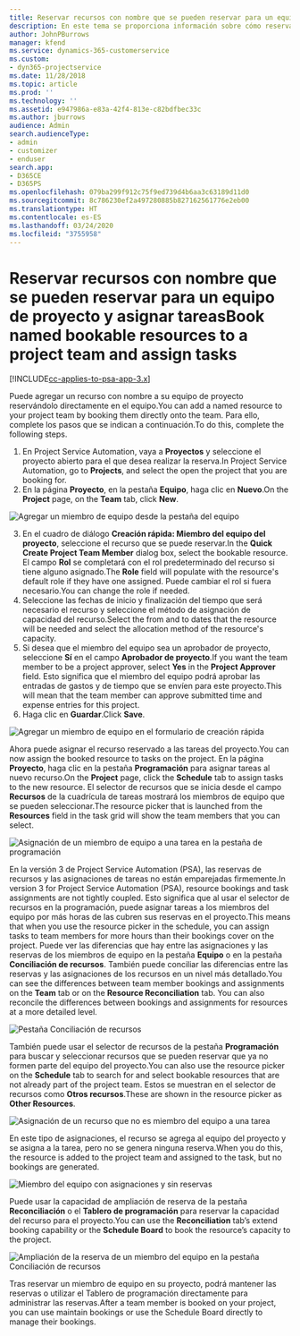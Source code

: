 ```yaml
---
title: Reservar recursos con nombre que se pueden reservar para un equipo de proyecto y asignar tareas
description: En este tema se proporciona información sobre cómo reservar recursos con nombre para equipos de proyectos y asignarlos a tareas.
author: JohnPBurrows
manager: kfend
ms.service: dynamics-365-customerservice
ms.custom:
- dyn365-projectservice
ms.date: 11/28/2018
ms.topic: article
ms.prod: ''
ms.technology: ''
ms.assetid: e947986a-e83a-42f4-813e-c82bdfbec33c
ms.author: jburrows
audience: Admin
search.audienceType:
- admin
- customizer
- enduser
search.app:
- D365CE
- D365PS
ms.openlocfilehash: 079ba299f912c75f9ed739d4b6aa3c63189d11d0
ms.sourcegitcommit: 8c786230ef2a497280885b827162561776e2eb00
ms.translationtype: HT
ms.contentlocale: es-ES
ms.lasthandoff: 03/24/2020
ms.locfileid: "3755958"
---
```

# <a name="book-named-bookable-resources-to-a-project-team-and-assign-tasks"></a><span data-ttu-id="77434-103">Reservar recursos con nombre que se pueden reservar para un equipo de proyecto y asignar tareas</span><span class="sxs-lookup"><span data-stu-id="77434-103">Book named bookable resources to a project team and assign tasks</span></span> 

[!INCLUDE[cc-applies-to-psa-app-3.x](../includes/cc-applies-to-psa-app-3x.md)]

<span data-ttu-id="77434-104">Puede agregar un recurso con nombre a su equipo de proyecto reservándolo directamente en el equipo.</span><span class="sxs-lookup"><span data-stu-id="77434-104">You can  add a named resource to your project team by booking them directly onto the team.</span></span> <span data-ttu-id="77434-105">Para ello, complete los pasos que se indican a continuación.</span><span class="sxs-lookup"><span data-stu-id="77434-105">To do this, complete the following steps.</span></span>

1. <span data-ttu-id="77434-106">En Project Service Automation, vaya a **Proyectos** y seleccione el proyecto abierto para el que desea realizar la reserva.</span><span class="sxs-lookup"><span data-stu-id="77434-106">In  Project Service Automation, go to **Projects**, and select the open the project that you are booking for.</span></span>
2. <span data-ttu-id="77434-107">En la página **Proyecto**, en la pestaña **Equipo**, haga clic en **Nuevo**.</span><span class="sxs-lookup"><span data-stu-id="77434-107">On the **Project** page, on the **Team** tab, click **New**.</span></span> 

![Agregar un miembro de equipo desde la pestaña del equipo](media/RM-how-to-1.png)

3. <span data-ttu-id="77434-109">En el cuadro de diálogo **Creación rápida: Miembro del equipo del proyecto**, seleccione el recurso que se puede reservar.</span><span class="sxs-lookup"><span data-stu-id="77434-109">In the **Quick Create Project Team Member** dialog box, select the bookable resource.</span></span> <span data-ttu-id="77434-110">El campo **Rol** se completará con el rol predeterminado del recurso si tiene alguno asignado.</span><span class="sxs-lookup"><span data-stu-id="77434-110">The **Role** field will populate with the resource's default role if they have one assigned.</span></span> <span data-ttu-id="77434-111">Puede cambiar el rol si fuera necesario.</span><span class="sxs-lookup"><span data-stu-id="77434-111">You can change the role if needed.</span></span> 
4. <span data-ttu-id="77434-112">Seleccione las fechas de inicio y finalización del tiempo que será necesario el recurso y seleccione el método de asignación de capacidad del recurso.</span><span class="sxs-lookup"><span data-stu-id="77434-112">Select the from and to dates that the resource will be needed and select the allocation method of the resource's capacity.</span></span> 
5. <span data-ttu-id="77434-113">Si desea que el miembro del equipo sea un aprobador de proyecto, seleccione **Sí** en el campo **Aprobador de proyecto**.</span><span class="sxs-lookup"><span data-stu-id="77434-113">If you want the team member to be a project approver, select **Yes** in the **Project Approver** field.</span></span> <span data-ttu-id="77434-114">Esto significa que el miembro del equipo podrá aprobar las entradas de gastos y de tiempo que se envíen para este proyecto.</span><span class="sxs-lookup"><span data-stu-id="77434-114">This will mean that the team member can approve submitted time and expense entries for this project.</span></span> 
6. <span data-ttu-id="77434-115">Haga clic en **Guardar**.</span><span class="sxs-lookup"><span data-stu-id="77434-115">Click **Save**.</span></span>

![Agregar un miembro de equipo en el formulario de creación rápida](media/RM-how-to-2.png)


<span data-ttu-id="77434-117">Ahora puede asignar el recurso reservado a las tareas del proyecto.</span><span class="sxs-lookup"><span data-stu-id="77434-117">You can now assign the booked resource to tasks on the project.</span></span> <span data-ttu-id="77434-118">En la página **Proyecto**, haga clic en la pestaña **Programación** para asignar tareas al nuevo recurso.</span><span class="sxs-lookup"><span data-stu-id="77434-118">On the **Project** page, click the **Schedule** tab to assign tasks to the new resource.</span></span> <span data-ttu-id="77434-119">El selector de recursos que se inicia desde el campo **Recursos** de la cuadrícula de tareas mostrará los miembros de equipo que se pueden seleccionar.</span><span class="sxs-lookup"><span data-stu-id="77434-119">The resource picker that is launched from the **Resources** field in the task grid will show the team members that you can select.</span></span>

![Asignación de un miembro de equipo a una tarea en la pestaña de programación](media/RM-how-to-3.png)

<span data-ttu-id="77434-121">En la versión 3 de Project Service Automation (PSA), las reservas de recursos y las asignaciones de tareas no están emparejadas firmemente.</span><span class="sxs-lookup"><span data-stu-id="77434-121">In version 3 for Project Service Automation (PSA), resource bookings and task assignments are not tightly coupled.</span></span> <span data-ttu-id="77434-122">Esto significa que al usar el selector de recursos en la programación, puede asignar tareas a los miembros del equipo por más horas de las cubren sus reservas en el proyecto.</span><span class="sxs-lookup"><span data-stu-id="77434-122">This means that when you use the resource picker in the schedule, you can assign tasks to team members for more hours than their bookings cover on the project.</span></span>
<span data-ttu-id="77434-123">Puede ver las diferencias que hay entre las asignaciones y las reservas de los miembros de equipo en la pestaña **Equipo** o en la pestaña **Conciliación de recursos**. También puede conciliar las diferencias entre las reservas y las asignaciones de los recursos en un nivel más detallado.</span><span class="sxs-lookup"><span data-stu-id="77434-123">You can see the differences between team member bookings and assignments on the **Team** tab or on the **Resource Reconciliation** tab. You can also reconcile the differences between bookings and assignments for resources at a more detailed level.</span></span>

![Pestaña Conciliación de recursos](media/RM-how-to-4.png)

<span data-ttu-id="77434-125">También puede usar el selector de recursos de la pestaña **Programación** para buscar y seleccionar recursos que se pueden reservar que ya no formen parte del equipo del proyecto.</span><span class="sxs-lookup"><span data-stu-id="77434-125">You can also use the resource picker on the **Schedule** tab to search for and select bookable resources that are not already part of the project team.</span></span> <span data-ttu-id="77434-126">Estos se muestran en el selector de recursos como **Otros recursos**.</span><span class="sxs-lookup"><span data-stu-id="77434-126">These are shown in the resource picker as **Other Resources**.</span></span>

![Asignación de un recurso que no es miembro del equipo a una tarea](media/RM-how-to-5.png)

<span data-ttu-id="77434-128">En este tipo de asignaciones, el recurso se agrega al equipo del proyecto y se asigna a la tarea, pero no se genera ninguna reserva.</span><span class="sxs-lookup"><span data-stu-id="77434-128">When you do this, the resource is added to the project team and assigned to the task, but no bookings are generated.</span></span>

![Miembro del equipo con asignaciones y sin reservas](media/RM-how-to-6.png)

<span data-ttu-id="77434-130">Puede usar la capacidad de ampliación de reserva de la pestaña **Reconciliación** o el **Tablero de programación** para reservar la capacidad del recurso para el proyecto.</span><span class="sxs-lookup"><span data-stu-id="77434-130">You can use the **Reconciliation** tab’s extend booking capability or the **Schedule Board** to book the resource’s capacity to the project.</span></span>

![Ampliación de la reserva de un miembro del equipo en la pestaña Conciliación de recursos](media/RM-how-to-7.png)

<span data-ttu-id="77434-132">Tras reservar un miembro de equipo en su proyecto, podrá mantener las reservas o utilizar el Tablero de programación directamente para administrar las reservas.</span><span class="sxs-lookup"><span data-stu-id="77434-132">After a team member is booked on your project, you can use maintain bookings or use the Schedule Board directly to manage their bookings.</span></span>
